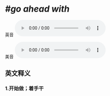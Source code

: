 # ***\#go ahead with*** 
英音
<audio src="./media/go ahead with1_AAC.aac" controls="controls"></audio>

美音
<audio src="./media/go ahead with2.aac" controls="controls"></audio>



  

英文释义
---
### 1.**开始做；着手干**  


